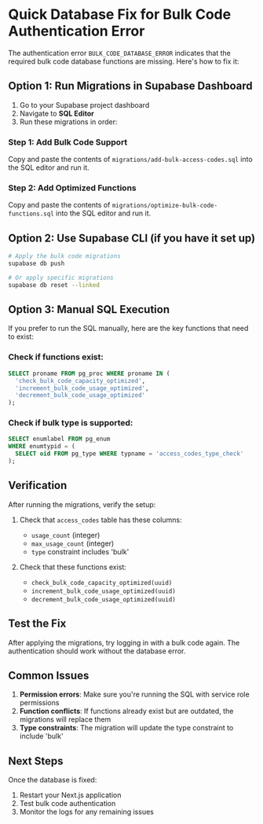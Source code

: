 # Quick Database Fix for Bulk Code Authentication Error

The authentication error `BULK_CODE_DATABASE_ERROR` indicates that the required bulk code database functions are missing. Here's how to fix it:

## Option 1: Run Migrations in Supabase Dashboard

1. Go to your Supabase project dashboard
2. Navigate to **SQL Editor**
3. Run these migrations in order:

### Step 1: Add Bulk Code Support
Copy and paste the contents of `migrations/add-bulk-access-codes.sql` into the SQL editor and run it.

### Step 2: Add Optimized Functions
Copy and paste the contents of `migrations/optimize-bulk-code-functions.sql` into the SQL editor and run it.

## Option 2: Use Supabase CLI (if you have it set up)

```bash
# Apply the bulk code migrations
supabase db push

# Or apply specific migrations
supabase db reset --linked
```

## Option 3: Manual SQL Execution

If you prefer to run the SQL manually, here are the key functions that need to exist:

### Check if functions exist:
```sql
SELECT proname FROM pg_proc WHERE proname IN (
  'check_bulk_code_capacity_optimized',
  'increment_bulk_code_usage_optimized', 
  'decrement_bulk_code_usage_optimized'
);
```

### Check if bulk type is supported:
```sql
SELECT enumlabel FROM pg_enum 
WHERE enumtypid = (
  SELECT oid FROM pg_type WHERE typname = 'access_codes_type_check'
);
```

## Verification

After running the migrations, verify the setup:

1. Check that `access_codes` table has these columns:
   - `usage_count` (integer)
   - `max_usage_count` (integer)
   - `type` constraint includes 'bulk'

2. Check that these functions exist:
   - `check_bulk_code_capacity_optimized(uuid)`
   - `increment_bulk_code_usage_optimized(uuid)`
   - `decrement_bulk_code_usage_optimized(uuid)`

## Test the Fix

After applying the migrations, try logging in with a bulk code again. The authentication should work without the database error.

## Common Issues

1. **Permission errors**: Make sure you're running the SQL with service role permissions
2. **Function conflicts**: If functions already exist but are outdated, the migrations will replace them
3. **Type constraints**: The migration will update the type constraint to include 'bulk'

## Next Steps

Once the database is fixed:
1. Restart your Next.js application
2. Test bulk code authentication
3. Monitor the logs for any remaining issues
